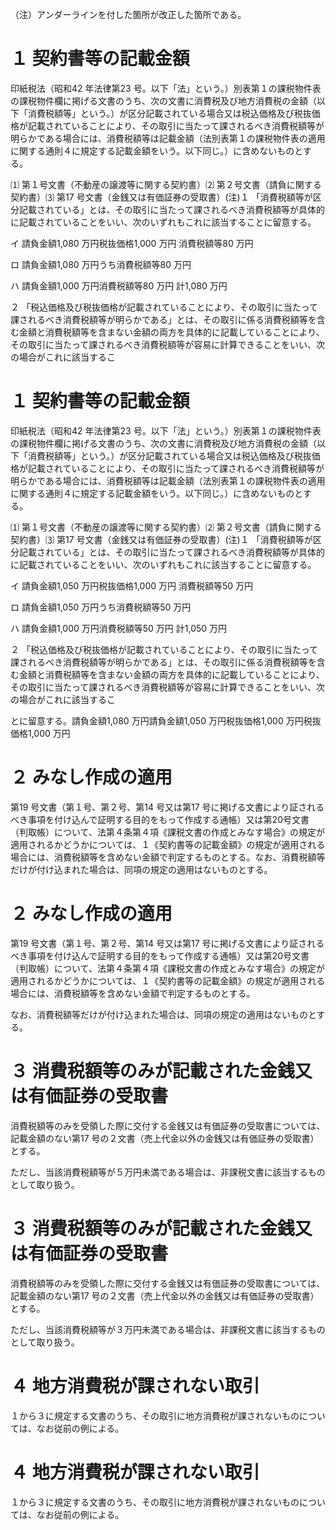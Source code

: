 （注）アンダーラインを付した箇所が改正した箇所である。

# １ 契約書等の記載金額

印紙税法（昭和42 年法律第23 号。以下「法」という。）別表第１の課税物件表の課税物件欄に掲げる文書のうち、次の文書に消費税及び地方消費税の金額（以下「消費税額等」という。）が区分記載されている場合又は税込価格及び税抜価格が記載されていることにより、その取引に当たって課されるべき消費税額等が明らかである場合には、消費税額等は記載金額（法別表第１の課税物件表の適用に関する通則４に規定する記載金額をいう。以下同じ。）に含めないものとする。

⑴ 第１号文書（不動産の譲渡等に関する契約書）⑵ 第２号文書（請負に関する契約書）⑶ 第17 号文書（金銭又は有価証券の受取書）(注)１ 「消費税額等が区分記載されている」とは、その取引に当たって課されるべき消費税額等が具体的に記載されていることをいい、次のいずれもこれに該当することに留意する。

イ 請負金額1,080 万円税抜価格1,000 万円 消費税額等80 万円

ロ 請負金額1,080 万円うち消費税額等80 万円

ハ 請負金額1,000 万円消費税額等80 万円 計1,080 万円

２ 「税込価格及び税抜価格が記載されていることにより、その取引に当たって課されるべき消費税額等が明らかである」とは、その取引に係る消費税額等を含む金額と消費税額等を含まない金額の両方を具体的に記載していることにより、その取引に当たって課されるべき消費税額等が容易に計算できることをいい、次の場合がこれに該当するこ

# １ 契約書等の記載金額

印紙税法（昭和42 年法律第23 号。以下「法」という。）別表第１の課税物件表の課税物件欄に掲げる文書のうち、次の文書に消費税及び地方消費税の金額（以下「消費税額等」という。）が区分記載されている場合又は税込価格及び税抜価格が記載されていることにより、その取引に当たって課されるべき消費税額等が明らかである場合には、消費税額等は記載金額（法別表第１の課税物件表の適用に関する通則４に規定する記載金額をいう。以下同じ。）に含めないものとする。

⑴ 第１号文書（不動産の譲渡等に関する契約書）⑵ 第２号文書（請負に関する契約書）⑶ 第17 号文書（金銭又は有価証券の受取書）(注)１ 「消費税額等が区分記載されている」とは、その取引に当たって課されるべき消費税額等が具体的に記載されていることをいい、次のいずれもこれに該当することに留意する。

イ 請負金額1,050 万円税抜価格1,000 万円 消費税額等50 万円

ロ 請負金額1,050 万円うち消費税額等50 万円

ハ 請負金額1,000 万円消費税額等50 万円 計1,050 万円

２ 「税込価格及び税抜価格が記載されていることにより、その取引に当たって課されるべき消費税額等が明らかである」とは、その取引に係る消費税額等を含む金額と消費税額等を含まない金額の両方を具体的に記載していることにより、その取引に当たって課されるべき消費税額等が容易に計算できることをいい、次の場合がこれに該当するこ

とに留意する。請負金額1,080 万円請負金額1,050 万円税抜価格1,000 万円税抜価格1,000 万円

# ２ みなし作成の適用

第19 号文書（第１号、第２号、第14 号又は第17 号に掲げる文書により証されるべき事項を付け込んで証明する目的をもって作成する通帳）又は第20号文書（判取帳）について、法第４条第４項《課税文書の作成とみなす場合》の規定が適用されるかどうかについては、１《契約書等の記載金額》の規定が適用される場合には、消費税額等を含めない金額で判定するものとする。なお、消費税額等だけが付け込まれた場合は、同項の規定の適用はないものとする。

# ２ みなし作成の適用

第19 号文書（第１号、第２号、第14 号又は第17 号に掲げる文書により証されるべき事項を付け込んで証明する目的をもって作成する通帳）又は第20号文書（判取帳）について、法第４条第４項《課税文書の作成とみなす場合》の規定が適用されるかどうかについては、１《契約書等の記載金額》の規定が適用される場合には、消費税額等を含めない金額で判定するものとする。

なお、消費税額等だけが付け込まれた場合は、同項の規定の適用はないものとする。

# ３ 消費税額等のみが記載された金銭又は有価証券の受取書

消費税額等のみを受領した際に交付する金銭又は有価証券の受取書については、記載金額のない第17 号の２文書（売上代金以外の金銭又は有価証券の受取書）とする。

ただし、当該消費税額等が５万円未満である場合は、非課税文書に該当するものとして取り扱う。

# ３ 消費税額等のみが記載された金銭又は有価証券の受取書

消費税額等のみを受領した際に交付する金銭又は有価証券の受取書については、記載金額のない第17 号の２文書（売上代金以外の金銭又は有価証券の受取書）とする。

ただし、当該消費税額等が３万円未満である場合は、非課税文書に該当するものとして取り扱う。

# ４ 地方消費税が課されない取引

１から３に規定する文書のうち、その取引に地方消費税が課されないものについては、なお従前の例による。

# ４ 地方消費税が課されない取引

１から３に規定する文書のうち、その取引に地方消費税が課されないものについては、なお従前の例による。